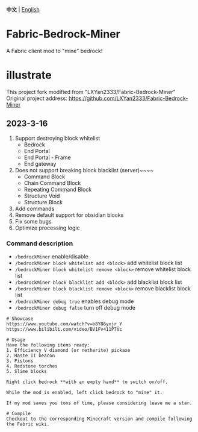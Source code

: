 **中文** | [English](https://github.com/Bunnui/Fabric-Bedrock-Miner/blob/main/README_EN.md)

# Fabric-Bedrock-Miner
A Fabric client mod to "mine" bedrock!

# illustrate
This project fork modified from "LXYan2333/Fabric-Bedrock-Miner"<br>
Original project address: https://github.com/LXYan2333/Fabric-Bedrock-Miner

## 2023-3-16

1. Support destroying block whitelist
   - Bedrock
   - End Portal
   - End Portal - Frame
   - End gateway
2. Does not support breaking block blacklist (server)~~~~
   - Command Block
   - Chain Command Block
   - Repeating Command Block
   - Structure Void
   - Structure Block
3. Add commands
4. Remove default support for obsidian blocks
5. Fix some bugs
6. Optimize processing logic

### Command description
- `/bedrockMiner` enable/disable
- `/bedrockMiner block whitelist add <block>` add whitelist block list
- `/bedrockMiner block whitelist remove <block>` remove whitelist block list
- `/bedrockMiner block blacklist add <block>` add blacklist block list
- `/bedrockMiner block blacklist remove <block>` remove blacklist block list
- `/bedrockMiner debug true` enables debug mode
- `/bedrockMiner debug false` turn off debug mode
~~~~
# Showcase
https://www.youtube.com/watch?v=b8Y86yxjr_Y  
https://www.bilibili.com/video/BV1Fv411P7Vc

# Usage
Have the following items ready:
1. Efficiency V diamond (or netherite) pickaxe
2. Haste II beacon
3. Pistons
4. Redstone torches
5. Slime blocks

Right click bedrock **with an empty hand** to switch on/off.

While the mod is enabled, left click bedrock to "mine" it.

If my mod saves you tons of time, please considering leave me a star.

# Compile
Checkout to the corresponding Minecraft version and compile following the Fabric wiki.
